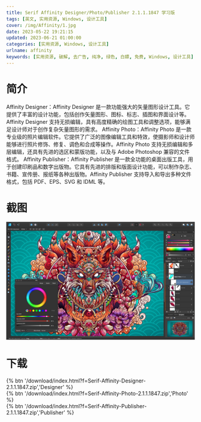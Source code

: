 ```yaml
---
title: Serif Affinity Designer/Photo/Publisher 2.1.1.1847 学习版
tags: [英文, 实用资源, Windows, 设计工具]
cover: /img/Affinity/1.jpg
date: 2023-05-22 19:21:15
updated: 2023-06-21 01:00:00
categories: [实用资源, Windows, 设计工具]
urlname: affinity
keywords: [实用资源, 破解, 去广告, 纯净, 绿色, 白嫖, 免费, Windows, 设计工具]
---
```


# 简介

Affinity Designer：Affinity Designer 是一款功能强大的矢量图形设计工具。它提供了丰富的设计功能，包括创作矢量图形、图标、标志、插图和界面设计等。Affinity Designer 支持无损编辑，具有高度精确的绘图工具和调整选项，能够满足设计师对于创作复杂矢量图形的需求。
Affinity Photo：Affinity Photo 是一款专业级的照片编辑软件。它提供了广泛的图像编辑工具和特效，使摄影师和设计师能够进行照片修饰、修复、调色和合成等操作。Affinity Photo 支持无损编辑和多层编辑，还具有先进的选区和蒙版功能，以及与 Adobe Photoshop 兼容的文件格式。
Affinity Publisher：Affinity Publisher 是一款全功能的桌面出版工具，用于创建印刷品和数字出版物。它具有先进的排版和版面设计功能，可以制作杂志、书籍、宣传册、报纸等各种出版物。Affinity Publisher 支持导入和导出多种文件格式，包括 PDF、EPS、SVG 和 IDML 等。

# 截图

![](/img/Affinity/2.jpg)

# 下载

{% btn '/download/index.html?f=Serif-Affinity-Designer-2.1.1.1847.zip','Designer' %}
<br>
{% btn '/download/index.html?f=Serif-Affinity-Photo-2.1.1.1847.zip','Photo' %}
<br>
{% btn '/download/index.html?f=Serif-Affinity-Publisher-2.1.1.1847.zip','Publisher' %}

